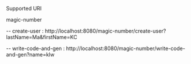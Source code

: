 Supported URI

magic-number

-- create-user : http://localhost:8080/magic-number/create-user?lastName=Ma&firstName=KC

-- write-code-and-gen : http://localhost:8080/magic-number/write-code-and-gen?name=klw
